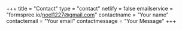 +++
title = "Contact"
type = "contact"
netlify = false
emailservice = "formspree.io/noel1227@gmail.com"
contactname = "Your name"
contactemail = "Your email"
contactmessage = "Your Message"
+++
